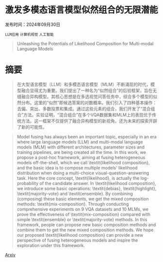 # 激发多模态语言模型似然组合的无限潜能

发布时间：2024年09月30日

`LLM应用` `计算机视觉` `人工智能`

> Unleashing the Potentials of Likelihood Composition for Multi-modal Language Models

# 摘要

> 在大型语言模型（LLM）和多模态语言模型（MLM）不断涌现的时代，模型融合显得尤为重要。我们提出了一种名为“似然组合”的后验框架，旨在无缝融合异构模型。其核心思想是在多选视觉问答任务中，综合多个模型的似然分布。这里的“似然”即候选答案的对数概率。我们引入了四种基本操作：去偏、突出、多数投票和集成。通过这些元素的组合，我们开发了“混合组合”方法。实验证明，“混合组合”在多个VQA数据集和MLM上的表现优于传统方法。这一框架不仅提供了融合异构模型的新视角，还为未来的探索开辟了新的可能性。

> Model fusing has always been an important topic, especially in an era where large language models (LLM) and multi-modal language models (MLM) with different architectures, parameter sizes and training pipelines, are being created all the time. In this work, we propose a post-hoc framework, aiming at fusing heterogeneous models off-the-shell, which we call \textit{likelihood composition}, and the basic idea is to compose multiple models' likelihood distribution when doing a multi-choice visual-question-answering task. Here the core concept, \textit{likelihood}, is actually the log-probability of the candidate answer. In \textit{likelihood composition}, we introduce some basic operations: \textit{debias}, \textit{highlight}, \textit{majority-vote} and \textit{ensemble}. By combining (composing) these basic elements, we get the mixed composition methods: \textit{mix-composition}. Through conducting comprehensive experiments on 9 VQA datasets and 10 MLMs, we prove the effectiveness of \textit{mix-composition} compared with simple \textit{ensemble} or \textit{majority-vote} methods. In this framework, people can propose new basic composition methods and combine them to get the new mixed composition methods. We hope our proposed \textit{likelihood composition} can provide a new perspective of fusing heterogeneous models and inspire the exploration under this framework.

[Arxiv](https://arxiv.org/abs/2410.00363)